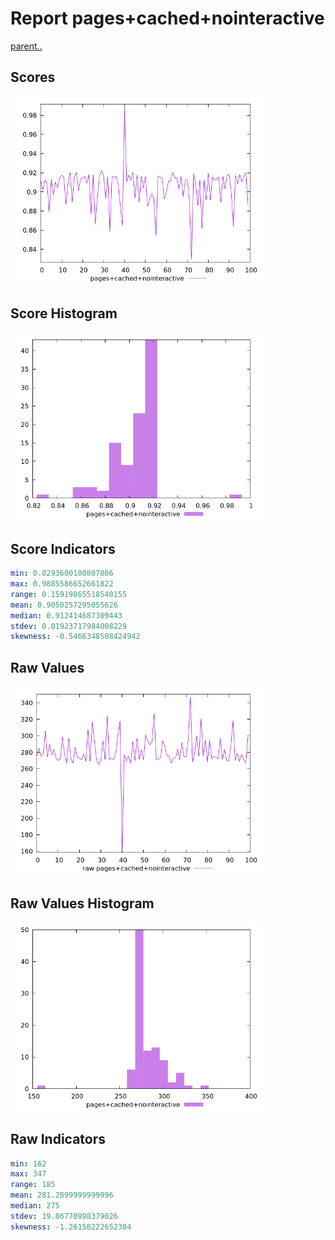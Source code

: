 # Report pages+cached+nointeractive

[parent..](./..)  


## Scores

![score](./score.png)  

## Score Histogram

![hist](./hist.png)  

## Score Indicators

```yaml
min: 0.8293600100807806
max: 0.9885586652661822
range: 0.15919865518540155
mean: 0.9050257295055626
median: 0.912414687309443
stdev: 0.01923717984008229
skewness: -0.5466348508424942

```

## Raw Values

![raw](./raw.png)  

## Raw Values Histogram

![raw hist](./raw_hist.png)  

## Raw Indicators

```yaml
min: 162
max: 347
range: 185
mean: 281.2899999999996
median: 275
stdev: 19.86770998379026
skewness: -1.26158222652304

```

<style>
  img {
    max-width: 80%;
  }
</style>
      
